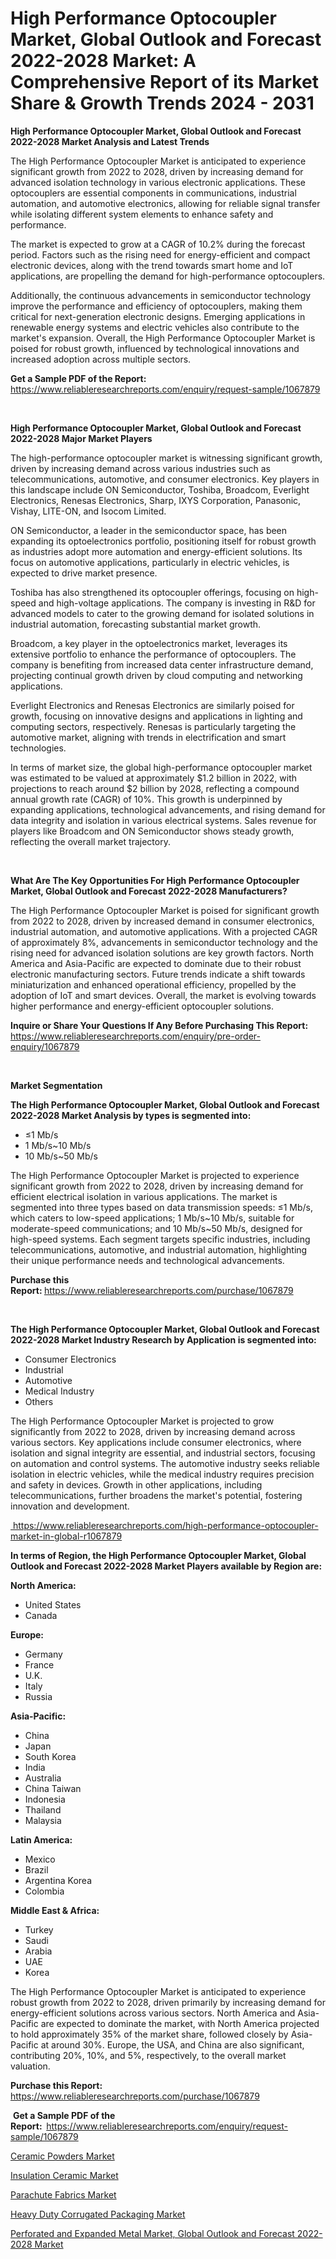 <p><h1>High Performance Optocoupler Market, Global Outlook and Forecast 2022-2028 Market: A Comprehensive Report of its Market Share & Growth Trends 2024 - 2031</h1></p><p><strong>High Performance Optocoupler Market, Global Outlook and Forecast 2022-2028 Market Analysis and Latest Trends</strong></p>
<p><p>The High Performance Optocoupler Market is anticipated to experience significant growth from 2022 to 2028, driven by increasing demand for advanced isolation technology in various electronic applications. These optocouplers are essential components in communications, industrial automation, and automotive electronics, allowing for reliable signal transfer while isolating different system elements to enhance safety and performance. </p><p>The market is expected to grow at a CAGR of 10.2% during the forecast period. Factors such as the rising need for energy-efficient and compact electronic devices, along with the trend towards smart home and IoT applications, are propelling the demand for high-performance optocouplers. </p><p>Additionally, the continuous advancements in semiconductor technology improve the performance and efficiency of optocouplers, making them critical for next-generation electronic designs. Emerging applications in renewable energy systems and electric vehicles also contribute to the market's expansion. Overall, the High Performance Optocoupler Market is poised for robust growth, influenced by technological innovations and increased adoption across multiple sectors.</p></p>
<p><strong>Get a Sample PDF of the Report:&nbsp;</strong> <a href="https://www.reliableresearchreports.com/enquiry/request-sample/1067879">https://www.reliableresearchreports.com/enquiry/request-sample/1067879</a></p>
<p>&nbsp;</p>
<p><strong>High Performance Optocoupler Market, Global Outlook and Forecast 2022-2028 Major Market Players</strong></p>
<p><p>The high-performance optocoupler market is witnessing significant growth, driven by increasing demand across various industries such as telecommunications, automotive, and consumer electronics. Key players in this landscape include ON Semiconductor, Toshiba, Broadcom, Everlight Electronics, Renesas Electronics, Sharp, IXYS Corporation, Panasonic, Vishay, LITE-ON, and Isocom Limited.</p><p>ON Semiconductor, a leader in the semiconductor space, has been expanding its optoelectronics portfolio, positioning itself for robust growth as industries adopt more automation and energy-efficient solutions. Its focus on automotive applications, particularly in electric vehicles, is expected to drive market presence.</p><p>Toshiba has also strengthened its optocoupler offerings, focusing on high-speed and high-voltage applications. The company is investing in R&D for advanced models to cater to the growing demand for isolated solutions in industrial automation, forecasting substantial market growth.</p><p>Broadcom, a key player in the optoelectronics market, leverages its extensive portfolio to enhance the performance of optocouplers. The company is benefiting from increased data center infrastructure demand, projecting continual growth driven by cloud computing and networking applications.</p><p>Everlight Electronics and Renesas Electronics are similarly poised for growth, focusing on innovative designs and applications in lighting and computing sectors, respectively. Renesas is particularly targeting the automotive market, aligning with trends in electrification and smart technologies.</p><p>In terms of market size, the global high-performance optocoupler market was estimated to be valued at approximately $1.2 billion in 2022, with projections to reach around $2 billion by 2028, reflecting a compound annual growth rate (CAGR) of 10%. This growth is underpinned by expanding applications, technological advancements, and rising demand for data integrity and isolation in various electrical systems. Sales revenue for players like Broadcom and ON Semiconductor shows steady growth, reflecting the overall market trajectory.</p></p>
<p>&nbsp;</p>
<p><strong>What Are The Key Opportunities For High Performance Optocoupler Market, Global Outlook and Forecast 2022-2028 Manufacturers?</strong></p>
<p><p>The High Performance Optocoupler Market is poised for significant growth from 2022 to 2028, driven by increased demand in consumer electronics, industrial automation, and automotive applications. With a projected CAGR of approximately 8%, advancements in semiconductor technology and the rising need for advanced isolation solutions are key growth factors. North America and Asia-Pacific are expected to dominate due to their robust electronic manufacturing sectors. Future trends indicate a shift towards miniaturization and enhanced operational efficiency, propelled by the adoption of IoT and smart devices. Overall, the market is evolving towards higher performance and energy-efficient optocoupler solutions.</p></p>
<p><strong>Inquire or Share Your Questions If Any Before Purchasing This Report:</strong> <a href="https://www.reliableresearchreports.com/enquiry/pre-order-enquiry/1067879">https://www.reliableresearchreports.com/enquiry/pre-order-enquiry/1067879</a></p>
<p>&nbsp;</p>
<p><strong>Market Segmentation</strong></p>
<p><strong>The High Performance Optocoupler Market, Global Outlook and Forecast 2022-2028 Market Analysis by types is segmented into:</strong></p>
<p><ul><li>≤1 Mb/s</li><li>1 Mb/s~10 Mb/s</li><li>10 Mb/s~50 Mb/s</li></ul></p>
<p><p>The High Performance Optocoupler Market is projected to experience significant growth from 2022 to 2028, driven by increasing demand for efficient electrical isolation in various applications. The market is segmented into three types based on data transmission speeds: ≤1 Mb/s, which caters to low-speed applications; 1 Mb/s~10 Mb/s, suitable for moderate-speed communications; and 10 Mb/s~50 Mb/s, designed for high-speed systems. Each segment targets specific industries, including telecommunications, automotive, and industrial automation, highlighting their unique performance needs and technological advancements.</p></p>
<p><strong>Purchase this Report:&nbsp;</strong><a href="https://www.reliableresearchreports.com/purchase/1067879">https://www.reliableresearchreports.com/purchase/1067879</a></p>
<p>&nbsp;</p>
<p><strong>The High Performance Optocoupler Market, Global Outlook and Forecast 2022-2028 Market Industry Research by Application is segmented into:</strong></p>
<p><ul><li>Consumer Electronics</li><li>Industrial</li><li>Automotive</li><li>Medical Industry</li><li>Others</li></ul></p>
<p><p>The High Performance Optocoupler Market is projected to grow significantly from 2022 to 2028, driven by increasing demand across various sectors. Key applications include consumer electronics, where isolation and signal integrity are essential, and industrial sectors, focusing on automation and control systems. The automotive industry seeks reliable isolation in electric vehicles, while the medical industry requires precision and safety in devices. Growth in other applications, including telecommunications, further broadens the market's potential, fostering innovation and development.</p></p>
<p><a href="https://www.reliableresearchreports.com/high-performance-optocoupler-market-in-global-r1067879">&nbsp;https://www.reliableresearchreports.com/high-performance-optocoupler-market-in-global-r1067879</a></p>
<p><strong>In terms of Region, the High Performance Optocoupler Market, Global Outlook and Forecast 2022-2028 Market Players available by Region are:</strong></p>
<p>
    <p> <strong> North America: </strong>
        <ul>
            <li>United States</li>
            <li>Canada</li>
        </ul>
        </p> 
    <p> <strong> Europe: </strong>
        <ul>
            <li>Germany</li>
            <li>France</li>
            <li>U.K.</li>
            <li>Italy</li>
            <li>Russia</li>
        </ul>
        </p> 
    <p> <strong> Asia-Pacific: </strong>
        <ul>
            <li>China</li>
            <li>Japan</li>
            <li>South Korea</li>
            <li>India</li>
            <li>Australia</li>
            <li>China Taiwan</li>
            <li>Indonesia</li>
            <li>Thailand</li>
            <li>Malaysia</li>
        </ul>
        </p> 
    <p> <strong> Latin America: </strong>
        <ul>
            <li>Mexico</li>
            <li>Brazil</li>
            <li>Argentina Korea</li>
            <li>Colombia</li>
        </ul>
        </p> 
    <p> <strong> Middle East & Africa: </strong>
        <ul>
            <li>Turkey</li>
            <li>Saudi</li>
            <li>Arabia</li>
            <li>UAE</li>
            <li>Korea</li>
        </ul>
    </p>
    </p>
<p><p>The High Performance Optocoupler Market is anticipated to experience robust growth from 2022 to 2028, driven primarily by increasing demand for energy-efficient solutions across various sectors. North America and Asia-Pacific are expected to dominate the market, with North America projected to hold approximately 35% of the market share, followed closely by Asia-Pacific at around 30%. Europe, the USA, and China are also significant, contributing 20%, 10%, and 5%, respectively, to the overall market valuation.</p></p>
<p><strong>Purchase this Report: </strong><a href="https://www.reliableresearchreports.com/purchase/1067879">https://www.reliableresearchreports.com/purchase/1067879</a></p>
<p>&nbsp;<strong>Get a Sample PDF of the Report:&nbsp;&nbsp;</strong><a href="https://www.reliableresearchreports.com/enquiry/request-sample/1067879">https://www.reliableresearchreports.com/enquiry/request-sample/1067879</a></p>
<p><strong></strong></p>
<p><p><a href="https://www.linkedin.com/pulse/exploring-ceramic-powders-market-dynamics-revenue-analysis-i2h3f?trackingId=Lhfcc7gURMm8Vr1d06i98A%3D%3D">Ceramic Powders Market</a></p><p><a href="https://www.linkedin.com/pulse/insulation-ceramic-market-global-trends-forecast-2024-2031-t5exf?trackingId=H0Yi7tGDTHSiFn3uqtJX5A%3D%3D">Insulation Ceramic Market</a></p><p><a href="https://issuu.com/reportprime-2/docs/parachute-fabrics-market-size-2030._1134722cb2144b">Parachute Fabrics Market</a></p><p><a href="https://issuu.com/reportprime-2/docs/heavy-duty-corrugated-packaging-mar_545e6d7f3f36df">Heavy Duty Corrugated Packaging Market</a></p><p><a href="https://github.com/AbbasMahmud554/Market-Research-Report-List-1/blob/main/perforated-and-expanded-metal-market-global-outlook-and-forecast-2022-2028-market.md">Perforated and Expanded Metal Market, Global Outlook and Forecast 2022-2028 Market</a></p></p>